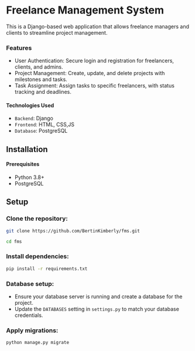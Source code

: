 # Freelance Management System

This is a Django-based web application that allows freelance managers and clients to streamline project management.

### Features

- User Authentication: Secure login and registration for freelancers, clients, and admins.
- Project Management: Create, update, and delete projects with milestones and tasks.
- Task Assignment: Assign tasks to specific freelancers, with status tracking and deadlines.

#### Technologies Used
- `Backend`: Django
- `Frontend`: HTML, CSS,JS
- `Database`: PostgreSQL

## Installation

#### Prerequisites
- Python 3.8+
- PostgreSQL 

## Setup
### Clone the repository:

```bash
git clone https://github.com/BertinKimberly/fms.git

cd fms
```

### Install dependencies:
```bash
pip install -r requirements.txt
```


### Database setup:

- Ensure your database server is running and create a database for the project.
- Update the `DATABASES` setting in `settings.py` to match your database credentials.
### Apply migrations:
```bash
python manage.py migrate
```


